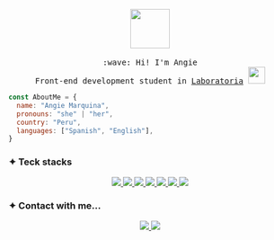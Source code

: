 <p align="center">
  <img src="https://media.giphy.com/media/VgCDAzcKvsR6OM0uWg/giphy.gif" width="70px">
  <br><br>
  <samp>
    :wave: Hi! I'm Angie
    <br>Front-end development student in <a href="https://www.laboratoria.la/">Laboratoria</a> <img src="https://media.giphy.com/media/fYSnHlufseco8Fh93Z/giphy.gif" width="30px">
  </samp>

```js 
const AboutMe = {
  name: "Angie Marquina",
  pronouns: "she" | "her",
  country: "Peru",
  languages: ["Spanish", "English"],
}
```

### ✦ Teck stacks
<p align="center">
  <a href="https://developer.mozilla.org/es/docs/Web/HTML" target="_blank"> <img src="https://img.icons8.com/color/48/000000/html-5.png"/> </a> 
  <a href="https://www.w3schools.com/css/" target="_blank"> <img src="https://img.icons8.com/color/48/000000/css3.png"/> </a>
  <a href="https://developer.mozilla.org/en-US/docs/Web/JavaScript" target="_blank"> <img src="https://img.icons8.com/color/48/000000/javascript.png"/> </a>
  <a href="https://firebase.google.com/" target="_blank"> <img src="https://img.icons8.com/color/48/000000/firebase.png"/> </a>
  <a href="https://nodejs.org" target="_blank"> <img src="https://img.icons8.com/color/48/000000/nodejs.png"/> </a>
  <a href="https://git-scm.com/" target="_blank"> <img src="https://img.icons8.com/color/48/000000/git.png"/> </a>
  <a href="https://www.figma.com/" target="_blank"> <img src="https://img.icons8.com/office/45/000000/figma.png"/> </a>
</p>

### ✦ Contact with me...
<p align="center">
  <a href="mailto:angiemarquina65@gmail.com" target="_blank"> <img src="https://img.icons8.com/color/48/000000/gmail.png"/> </a> 
  <a href="https://www.linkedin.com/in/angie-marquina/" target="_blank"> <img src="https://img.icons8.com/color/48/000000/linkedin.png"/> </a>
</p>

